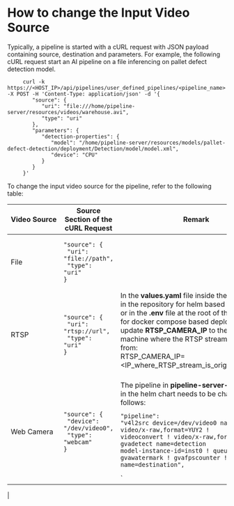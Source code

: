 # How to change the Input Video Source

Typically, a pipeline is started with a cURL request with JSON payload containing source, destination and parameters. For example, the following cURL request start an AI pipeline on a file inferencing on pallet defect detection model.

         curl -k https://<HOST_IP>/api/pipelines/user_defined_pipelines/<pipeline_name> -X POST -H 'Content-Type: application/json' -d '{
            "source": {
               "uri": "file:///home/pipeline-server/resources/videos/warehouse.avi",
               "type": "uri"
            },
            "parameters": {
               "detection-properties": {
                  "model": "/home/pipeline-server/resources/models/pallet-defect-detection/deployment/Detection/model/model.xml",
                  "device": "CPU"
               }
            }
         }'

To change the input video source for the pipeline, refer to the following table:

| Video Source | Source Section of the cURL Request                          | Remark                          |
|--------------|-------------------------------------------------------------|---------------------------------|
| File         | <pre><code>"source": {<br>  "uri": "file://path",<br>  "type": "uri"<br>} </code></pre>       |    |
| RTSP         | <pre><code>"source": {<br>  "uri": "rtsp://url",<br>  "type": "uri"<br>}</code></pre>        | In the **values.yaml** file inside the helm folder in the repository for helm based deployments, or in the **.env** file at the root of the repository for docker compose based deployment, update **RTSP_CAMERA_IP** to the IP of the machine where the RTSP stream is coming from:<br> RTSP_CAMERA_IP=<IP_where_RTSP_stream_is_originating_from><br><br> |
| Web Camera   | <pre><code>"source": {<br>  "device": "/dev/video0",<br>  "type": "webcam"<br>}</code></pre> | The pipeline in **pipeline-server-config.json** in the helm chart needs to be changed as follows: <pre><code>"pipeline": "v4l2src device=/dev/video0 name=source ! video/x-raw,format=YUY2 ! videoconvert ! video/x-raw,format=RGB ! gvadetect name=detection model-instance-id=inst0 ! queue ! gvawatermark ! gvafpscounter ! appsink name=destination",</code></pre>`
   |
